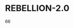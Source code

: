# REBELLION-2.0                                                                                                          

66
